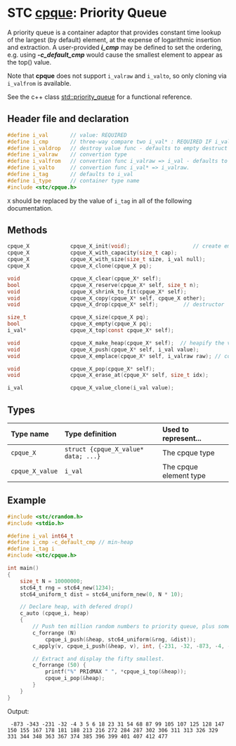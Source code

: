# STC [cpque](../include/stc/cpque.h): Priority Queue

A priority queue is a container adaptor that provides constant time lookup of the largest (by default) element, at the expense of logarithmic insertion and extraction.
A user-provided ***i_cmp*** may be defined to set the ordering, e.g. using ***-c_default_cmp*** would cause the smallest element to appear as the top() value.

Note that **cpque** does not support `i_valraw` and `i_valto`, so only cloning via `i_valfrom` is available.

See the c++ class [std::priority_queue](https://en.cppreference.com/w/cpp/container/priority_queue) for a functional reference.

## Header file and declaration

```c
#define i_val       // value: REQUIRED
#define i_cmp       // three-way compare two i_val* : REQUIRED IF i_val/i_valraw is a non-integral type
#define i_valdrop   // destroy value func - defaults to empty destruct
#define i_valraw    // convertion type
#define i_valfrom   // convertion func i_valraw => i_val - defaults to plain copy
#define i_valto     // convertion func i_val* => i_valraw.
#define i_tag       // defaults to i_val
#define i_type      // container type name
#include <stc/cpque.h>
```
`X` should be replaced by the value of `i_tag` in all of the following documentation.

## Methods

```c
cpque_X             cpque_X_init(void);                    // create empty pri-queue.
cpque_X             cpque_X_with_capacity(size_t cap);
cpque_X             cpque_X_with_size(size_t size, i_val null);
cpque_X             cpque_X_clone(cpque_X pq);

void                cpque_X_clear(cpque_X* self);
bool                cpque_X_reserve(cpque_X* self, size_t n);
void                cpque_X_shrink_to_fit(cpque_X* self);
void                cpque_X_copy(cpque_X* self, cpque_X other);
void                cpque_X_drop(cpque_X* self);        // destructor

size_t              cpque_X_size(cpque_X pq);
bool                cpque_X_empty(cpque_X pq);
i_val*              cpque_X_top(const cpque_X* self);

void                cpque_X_make_heap(cpque_X* self);  // heapify the vector.
void                cpque_X_push(cpque_X* self, i_val value);
void                cpque_X_emplace(cpque_X* self, i_valraw raw); // converts from raw

void                cpque_X_pop(cpque_X* self);
void                cpque_X_erase_at(cpque_X* self, size_t idx);

i_val               cpque_X_value_clone(i_val value);
```

## Types

| Type name          | Type definition                       | Used to represent...    |
|:-------------------|:--------------------------------------|:------------------------|
| `cpque_X`          | `struct {cpque_X_value* data; ...}`   | The cpque type          |
| `cpque_X_value`    | `i_val`                               | The cpque element type  |

## Example
```c
#include <stc/crandom.h>
#include <stdio.h>

#define i_val int64_t
#define i_cmp -c_default_cmp // min-heap
#define i_tag i
#include <stc/cpque.h>

int main()
{
    size_t N = 10000000;
    stc64_t rng = stc64_new(1234);
    stc64_uniform_t dist = stc64_uniform_new(0, N * 10);

    // Declare heap, with defered drop()
    c_auto (cpque_i, heap)
    {
        // Push ten million random numbers to priority queue, plus some negative ones.
        c_forrange (N)
            cpque_i_push(&heap, stc64_uniform(&rng, &dist));
        c_apply(v, cpque_i_push(&heap, v), int, {-231, -32, -873, -4, -343});

        // Extract and display the fifty smallest.
        c_forrange (50) {
            printf("%" PRIdMAX " ", *cpque_i_top(&heap));
            cpque_i_pop(&heap);
        }
    }
}
```
Output:
```
 -873 -343 -231 -32 -4 3 5 6 18 23 31 54 68 87 99 105 107 125 128 147 150 155 167 178 181 188 213 216 272 284 287 302 306 311 313 326 329 331 344 348 363 367 374 385 396 399 401 407 412 477
```
